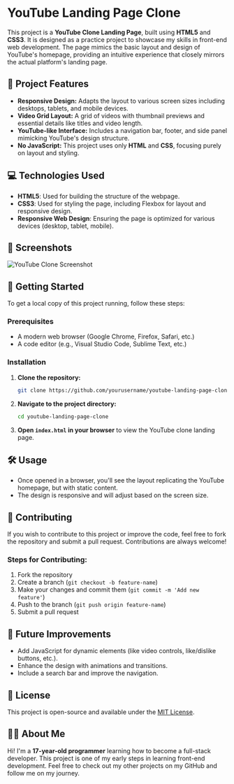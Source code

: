 # YouTube Landing Page Clone

This project is a **YouTube Clone Landing Page**, built using **HTML5** and **CSS3**. It is designed as a practice project to showcase my skills in front-end web development. The page mimics the basic layout and design of YouTube's homepage, providing an intuitive experience that closely mirrors the actual platform's landing page.

## 🌟 Project Features

* **Responsive Design:** Adapts the layout to various screen sizes including desktops, tablets, and mobile devices.
* **Video Grid Layout:** A grid of videos with thumbnail previews and essential details like titles and video length.
* **YouTube-like Interface:** Includes a navigation bar, footer, and side panel mimicking YouTube's design structure.
* **No JavaScript:** This project uses only **HTML** and **CSS**, focusing purely on layout and styling.

## 💻 Technologies Used

* **HTML5**: Used for building the structure of the webpage.
* **CSS3**: Used for styling the page, including Flexbox for layout and responsive design.
* **Responsive Web Design**: Ensuring the page is optimized for various devices (desktop, tablet, mobile).

## 📸 Screenshots

![YouTube Clone Screenshot](./screenshot.png)

## 🚀 Getting Started

To get a local copy of this project running, follow these steps:

### Prerequisites

* A modern web browser (Google Chrome, Firefox, Safari, etc.)
* A code editor (e.g., Visual Studio Code, Sublime Text, etc.)

### Installation

1. **Clone the repository:**

   ```bash
   git clone https://github.com/yourusername/youtube-landing-page-clone.git
   ```

2. **Navigate to the project directory:**

   ```bash
   cd youtube-landing-page-clone
   ```

3. **Open `index.html` in your browser** to view the YouTube clone landing page.

## 🛠️ Usage

* Once opened in a browser, you'll see the layout replicating the YouTube homepage, but with static content.
* The design is responsive and will adjust based on the screen size.

## 🤝 Contributing

If you wish to contribute to this project or improve the code, feel free to fork the repository and submit a pull request. Contributions are always welcome!

### Steps for Contributing:

1. Fork the repository
2. Create a branch (`git checkout -b feature-name`)
3. Make your changes and commit them (`git commit -m 'Add new feature'`)
4. Push to the branch (`git push origin feature-name`)
5. Submit a pull request

## 🌱 Future Improvements

* Add JavaScript for dynamic elements (like video controls, like/dislike buttons, etc.).
* Enhance the design with animations and transitions.
* Include a search bar and improve the navigation.

## 📝 License

This project is open-source and available under the [MIT License](LICENSE).

## 👨‍💻 About Me

Hi! I'm a **17-year-old programmer** learning how to become a full-stack developer. This project is one of my early steps in learning front-end development. Feel free to check out my other projects on my GitHub and follow me on my journey.

